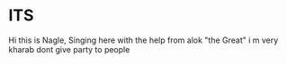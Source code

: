 # ITS
Hi this is Nagle, Singing here with the help from alok "the Great"
i m very kharab dont give party to people 
